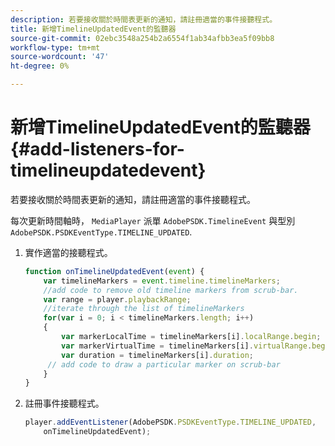 ```yaml
---
description: 若要接收關於時間表更新的通知，請註冊適當的事件接聽程式。
title: 新增TimelineUpdatedEvent的監聽器
source-git-commit: 02ebc3548a254b2a6554f1ab34afbb3ea5f09bb8
workflow-type: tm+mt
source-wordcount: '47'
ht-degree: 0%

---
```


# 新增TimelineUpdatedEvent的監聽器{#add-listeners-for-timelineupdatedevent}

若要接收關於時間表更新的通知，請註冊適當的事件接聽程式。

每次更新時間軸時， `MediaPlayer` 派單 `AdobePSDK.TimelineEvent` 與型別 `AdobePSDK.PSDKEventType.TIMELINE_UPDATED`.
1. 實作適當的接聽程式。

   ```js
   function onTimelineUpdatedEvent(event) { 
       var timelineMarkers = event.timeline.timelineMarkers; 
       //add code to remove old timeline markers from scrub-bar. 
       var range = player.playbackRange; 
       //iterate through the list of timelineMarkers 
       for(var i = 0; i < timelineMarkers.length; i++) 
       { 
           var markerLocalTime = timelineMarkers[i].localRange.begin; 
           var markerVirtualTime = timelineMarkers[i].virtualRange.begin; 
           var duration = timelineMarkers[i].duration; 
        // add code to draw a particular marker on scrub-bar 
       }      
   }
   ```

1. 註冊事件接聽程式。

   ```js
   player.addEventListener(AdobePSDK.PSDKEventType.TIMELINE_UPDATED,  
       onTimelineUpdatedEvent);
   ```
